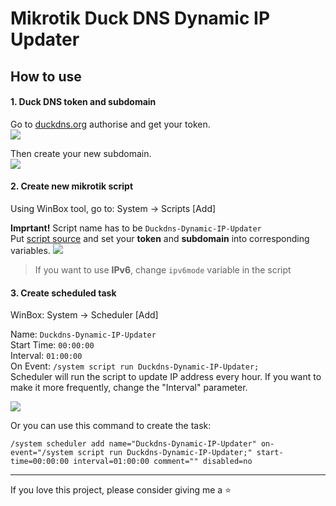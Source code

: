 # Mikrotik Duck DNS Dynamic IP Updater
## How to use
#### 1.  Duck DNS token and subdomain
Go to [duckdns.org](https://www.duckdns.org) authorise and get your token.  
![](https://raw.githubusercontent.com/beeyev/Mikrotik-Duckdns-Dynamic-IP-Updater/master/howto/get-token.png)

Then create your new subdomain.  
![](https://raw.githubusercontent.com/beeyev/Mikrotik-Duckdns-Dynamic-IP-Updater/master/howto/make-subdomain.png)

#### 2. Create new mikrotik script
Using WinBox tool, go to: System -> Scripts [Add]  
  
**Imprtant!** Script name has to be `Duckdns-Dynamic-IP-Updater`  
Put [script source](https://raw.githubusercontent.com/beeyev/Mikrotik-Duckdns-Dynamic-IP-Updater/master/mikrotik-duckdns-dynamic-ip-updater.rsc) and set your **token** and **subdomain** into corresponding variables.
![](https://raw.githubusercontent.com/beeyev/Mikrotik-Duckdns-Dynamic-IP-Updater/master/howto/script-name-params.png)

> If you want to use **IPv6**, change `ipv6mode` variable in the script  

#### 3. Create scheduled task
WinBox: System -> Scheduler [Add]  
  
Name: `Duckdns-Dynamic-IP-Updater`  
Start Time: `00:00:00`  
Interval: `01:00:00`  
On Event: `/system script run Duckdns-Dynamic-IP-Updater;`  
Scheduler will run the script to update IP address every hour. If you want to make it more frequently, change the "Interval" parameter.

![](https://raw.githubusercontent.com/beeyev/Mikrotik-Duckdns-Dynamic-IP-Updater/master/howto/scheduler-task.png)

Or you can use this command to create the task:
```
/system scheduler add name="Duckdns-Dynamic-IP-Updater" on-event="/system script run Duckdns-Dynamic-IP-Updater;" start-time=00:00:00 interval=01:00:00 comment="" disabled=no
```
---
If you love this project, please consider giving me a ⭐
